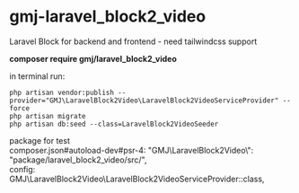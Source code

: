 # gmj-laravel_block2_video

Laravel Block for backend and frontend - need tailwindcss support

**composer require gmj/laravel_block2_video**

in terminal run:

```
php artisan vendor:publish --provider="GMJ\LaravelBlock2Video\LaravelBlock2VideoServiceProvider" --force
php artisan migrate
php artisan db:seed --class=LaravelBlock2VideoSeeder
```

package for test<br>
composer.json#autoload-dev#psr-4: "GMJ\\LaravelBlock2Video\\": "package/laravel_block2_video/src/",<br>
config: GMJ\LaravelBlock2Video\LaravelBlock2VideoServiceProvider::class,
